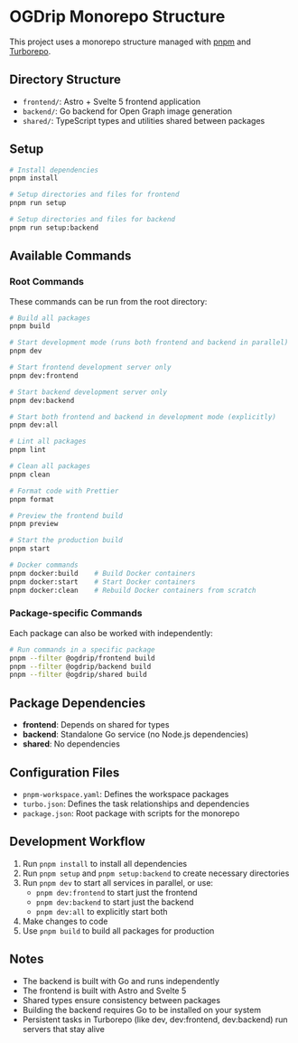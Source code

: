 # OGDrip Monorepo Structure

This project uses a monorepo structure managed with [pnpm](https://pnpm.io/) and [Turborepo](https://turbo.build/).

## Directory Structure

- `frontend/`: Astro + Svelte 5 frontend application
- `backend/`: Go backend for Open Graph image generation
- `shared/`: TypeScript types and utilities shared between packages

## Setup

```bash
# Install dependencies
pnpm install

# Setup directories and files for frontend
pnpm run setup

# Setup directories and files for backend
pnpm run setup:backend
```

## Available Commands

### Root Commands

These commands can be run from the root directory:

```bash
# Build all packages
pnpm build

# Start development mode (runs both frontend and backend in parallel)
pnpm dev

# Start frontend development server only
pnpm dev:frontend

# Start backend development server only
pnpm dev:backend

# Start both frontend and backend in development mode (explicitly)
pnpm dev:all

# Lint all packages
pnpm lint

# Clean all packages
pnpm clean

# Format code with Prettier
pnpm format

# Preview the frontend build
pnpm preview

# Start the production build
pnpm start

# Docker commands
pnpm docker:build    # Build Docker containers
pnpm docker:start    # Start Docker containers
pnpm docker:clean    # Rebuild Docker containers from scratch
```

### Package-specific Commands

Each package can also be worked with independently:

```bash
# Run commands in a specific package
pnpm --filter @ogdrip/frontend build
pnpm --filter @ogdrip/backend build
pnpm --filter @ogdrip/shared build
```

## Package Dependencies

- **frontend**: Depends on shared for types
- **backend**: Standalone Go service (no Node.js dependencies)
- **shared**: No dependencies

## Configuration Files

- `pnpm-workspace.yaml`: Defines the workspace packages
- `turbo.json`: Defines the task relationships and dependencies
- `package.json`: Root package with scripts for the monorepo

## Development Workflow

1. Run `pnpm install` to install all dependencies
2. Run `pnpm setup` and `pnpm setup:backend` to create necessary directories
3. Run `pnpm dev` to start all services in parallel, or use:
   - `pnpm dev:frontend` to start just the frontend
   - `pnpm dev:backend` to start just the backend
   - `pnpm dev:all` to explicitly start both
4. Make changes to code
5. Use `pnpm build` to build all packages for production

## Notes

- The backend is built with Go and runs independently
- The frontend is built with Astro and Svelte 5
- Shared types ensure consistency between packages
- Building the backend requires Go to be installed on your system
- Persistent tasks in Turborepo (like dev, dev:frontend, dev:backend) run servers that stay alive

